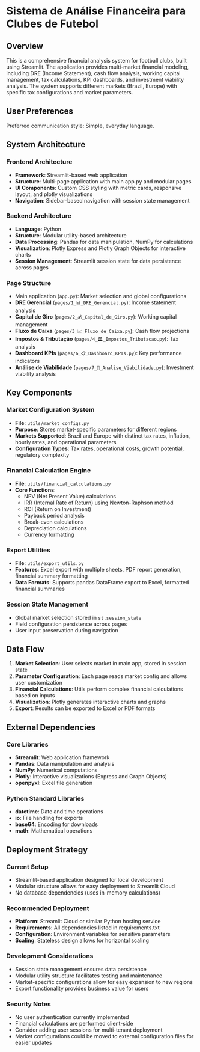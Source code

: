 # Sistema de Análise Financeira para Clubes de Futebol

## Overview

This is a comprehensive financial analysis system for football clubs, built using Streamlit. The application provides multi-market financial modeling, including DRE (Income Statement), cash flow analysis, working capital management, tax calculations, KPI dashboards, and investment viability analysis. The system supports different markets (Brazil, Europe) with specific tax configurations and market parameters.

## User Preferences

Preferred communication style: Simple, everyday language.

## System Architecture

### Frontend Architecture
- **Framework**: Streamlit-based web application
- **Structure**: Multi-page application with main app.py and modular pages
- **UI Components**: Custom CSS styling with metric cards, responsive layout, and plotly visualizations
- **Navigation**: Sidebar-based navigation with session state management

### Backend Architecture
- **Language**: Python
- **Structure**: Modular utility-based architecture
- **Data Processing**: Pandas for data manipulation, NumPy for calculations
- **Visualization**: Plotly Express and Plotly Graph Objects for interactive charts
- **Session Management**: Streamlit session state for data persistence across pages

### Page Structure
- Main application (`app.py`): Market selection and global configurations
- **DRE Gerencial** (`pages/1_📊_DRE_Gerencial.py`): Income statement analysis
- **Capital de Giro** (`pages/2_💰_Capital_de_Giro.py`): Working capital management
- **Fluxo de Caixa** (`pages/3_📈_Fluxo_de_Caixa.py`): Cash flow projections
- **Impostos & Tributação** (`pages/4_🏛️_Impostos_Tributacao.py`): Tax analysis
- **Dashboard KPIs** (`pages/6_📋_Dashboard_KPIs.py`): Key performance indicators
- **Análise de Viabilidade** (`pages/7_🎯_Analise_Viabilidade.py`): Investment viability analysis

## Key Components

### Market Configuration System
- **File**: `utils/market_configs.py`
- **Purpose**: Stores market-specific parameters for different regions
- **Markets Supported**: Brazil and Europe with distinct tax rates, inflation, hourly rates, and operational parameters
- **Configuration Types**: Tax rates, operational costs, growth potential, regulatory complexity

### Financial Calculation Engine
- **File**: `utils/financial_calculations.py`
- **Core Functions**: 
  - NPV (Net Present Value) calculations
  - IRR (Internal Rate of Return) using Newton-Raphson method
  - ROI (Return on Investment)
  - Payback period analysis
  - Break-even calculations
  - Depreciation calculations
  - Currency formatting

### Export Utilities
- **File**: `utils/export_utils.py`
- **Features**: Excel export with multiple sheets, PDF report generation, financial summary formatting
- **Data Formats**: Supports pandas DataFrame export to Excel, formatted financial summaries

### Session State Management
- Global market selection stored in `st.session_state`
- Field configuration persistence across pages
- User input preservation during navigation

## Data Flow

1. **Market Selection**: User selects market in main app, stored in session state
2. **Parameter Configuration**: Each page reads market config and allows user customization
3. **Financial Calculations**: Utils perform complex financial calculations based on inputs
4. **Visualization**: Plotly generates interactive charts and graphs
5. **Export**: Results can be exported to Excel or PDF formats

## External Dependencies

### Core Libraries
- **Streamlit**: Web application framework
- **Pandas**: Data manipulation and analysis
- **NumPy**: Numerical computations
- **Plotly**: Interactive visualizations (Express and Graph Objects)
- **openpyxl**: Excel file generation

### Python Standard Libraries
- **datetime**: Date and time operations
- **io**: File handling for exports
- **base64**: Encoding for downloads
- **math**: Mathematical operations

## Deployment Strategy

### Current Setup
- Streamlit-based application designed for local development
- Modular structure allows for easy deployment to Streamlit Cloud
- No database dependencies (uses in-memory calculations)

### Recommended Deployment
- **Platform**: Streamlit Cloud or similar Python hosting service
- **Requirements**: All dependencies listed in requirements.txt
- **Configuration**: Environment variables for sensitive parameters
- **Scaling**: Stateless design allows for horizontal scaling

### Development Considerations
- Session state management ensures data persistence
- Modular utility structure facilitates testing and maintenance
- Market-specific configurations allow for easy expansion to new regions
- Export functionality provides business value for users

### Security Notes
- No user authentication currently implemented
- Financial calculations are performed client-side
- Consider adding user sessions for multi-tenant deployment
- Market configurations could be moved to external configuration files for easier updates